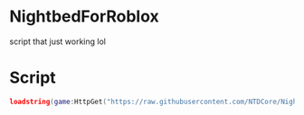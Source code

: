 # NightbedForRoblox

script that just working lol

# Script

```lua
loadstring(game:HttpGet("https://raw.githubusercontent.com/NTDCore/NightbedForRoblox/main/Launcher.lua", true))()
```